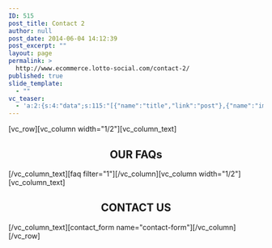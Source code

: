 ```yaml
---
ID: 515
post_title: Contact 2
author: null
post_date: 2014-06-04 14:12:39
post_excerpt: ""
layout: page
permalink: >
  http://www.ecommerce.lotto-social.com/contact-2/
published: true
slide_template:
  - ""
vc_teaser:
  - 'a:2:{s:4:"data";s:115:"[{"name":"title","link":"post"},{"name":"image","image":"featured","link":"none"},{"name":"text","mode":"excerpt"}]";s:7:"bgcolor";s:0:"";}'
---
```

[vc_row][vc_column width="1/2"][vc_column_text]
<h2 style="text-align: center"><strong>OUR FAQs</strong></h2>
[/vc_column_text][faq filter="1"][/vc_column][vc_column width="1/2"][vc_column_text]
<h2 style="text-align: center"><strong>CONTACT US</strong></h2>
[/vc_column_text][contact_form name="contact-form"][/vc_column][/vc_row]